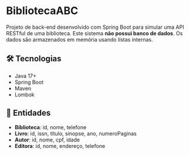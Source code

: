 # BibliotecaABC

Projeto de back-end desenvolvido com Spring Boot para simular uma API RESTful de uma biblioteca.
Este sistema **não possui banco de dados**.
Os dados são armazenados em memória usando listas internas.

## 🛠 Tecnologias
- Java 17+
- Spring Boot
- Maven
- Lombok

## 🧩 Entidades
- **Biblioteca**: id, nome, telefone  
- **Livro**: id, issn, título, sinopse, ano, numeroPaginas  
- **Autor**: id, nome, cpf, idade  
- **Editora**: id, nome, endereço, telefone

  
